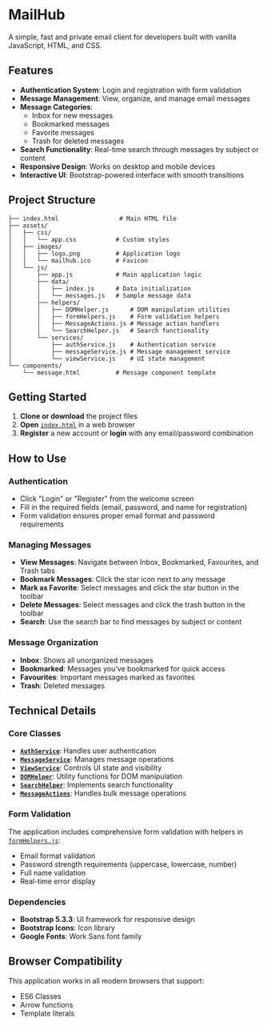 # MailHub

A simple, fast and private email client for developers built with vanilla JavaScript, HTML, and CSS.

## Features

- **Authentication System**: Login and registration with form validation
- **Message Management**: View, organize, and manage email messages
- **Message Categories**: 
  - Inbox for new messages
  - Bookmarked messages
  - Favorite messages  
  - Trash for deleted messages
- **Search Functionality**: Real-time search through messages by subject or content
- **Responsive Design**: Works on desktop and mobile devices
- **Interactive UI**: Bootstrap-powered interface with smooth transitions

## Project Structure

```
├── index.html                 # Main HTML file
├── assets/
│   ├── css/
│   │   └── app.css           # Custom styles
│   ├── images/
│   │   ├── logo.png          # Application logo
│   │   └── mailhub.ico       # Favicon
│   └── js/
│       ├── app.js            # Main application logic
│       ├── data/
│       │   ├── index.js      # Data initialization
│       │   └── messages.js   # Sample message data
│       ├── helpers/
│       │   ├── DOMHelper.js      # DOM manipulation utilities
│       │   ├── formHelpers.js    # Form validation helpers
│       │   ├── MessageActions.js # Message action handlers
│       │   └── SearchHelper.js   # Search functionality
│       └── services/
│           ├── authService.js    # Authentication service
│           ├── messageService.js # Message management service
│           └── viewService.js    # UI state management
└── components/
    └── message.html          # Message component template
```

## Getting Started

1. **Clone or download** the project files
2. **Open** [`index.html`](index.html) in a web browser
3. **Register** a new account or **login** with any email/password combination

## How to Use

### Authentication
- Click "Login" or "Register" from the welcome screen
- Fill in the required fields (email, password, and name for registration)
- Form validation ensures proper email format and password requirements

### Managing Messages
- **View Messages**: Navigate between Inbox, Bookmarked, Favourites, and Trash tabs
- **Bookmark Messages**: Click the star icon next to any message
- **Mark as Favorite**: Select messages and click the star button in the toolbar
- **Delete Messages**: Select messages and click the trash button in the toolbar
- **Search**: Use the search bar to find messages by subject or content

### Message Organization
- **Inbox**: Shows all unorganized messages
- **Bookmarked**: Messages you've bookmarked for quick access
- **Favourites**: Important messages marked as favorites
- **Trash**: Deleted messages

## Technical Details

### Core Classes

- **[`AuthService`](assets/js/services/authService.js)**: Handles user authentication
- **[`MessageService`](assets/js/services/messageService.js)**: Manages message operations
- **[`ViewService`](assets/js/services/viewService.js)**: Controls UI state and visibility
- **[`DOMHelper`](assets/js/helpers/DOMHelper.js)**: Utility functions for DOM manipulation
- **[`SearchHelper`](assets/js/helpers/SearchHelper.js)**: Implements search functionality
- **[`MessageActions`](assets/js/helpers/MessageActions.js)**: Handles bulk message operations

### Form Validation

The application includes comprehensive form validation with helpers in [`formHelpers.js`](assets/js/helpers/formHelpers.js):
- Email format validation
- Password strength requirements (uppercase, lowercase, number)
- Full name validation
- Real-time error display

### Dependencies

- **Bootstrap 5.3.3**: UI framework for responsive design
- **Bootstrap Icons**: Icon library
- **Google Fonts**: Work Sans font family

## Browser Compatibility

This application works in all modern browsers that support:
- ES6 Classes
- Arrow functions
- Template literals